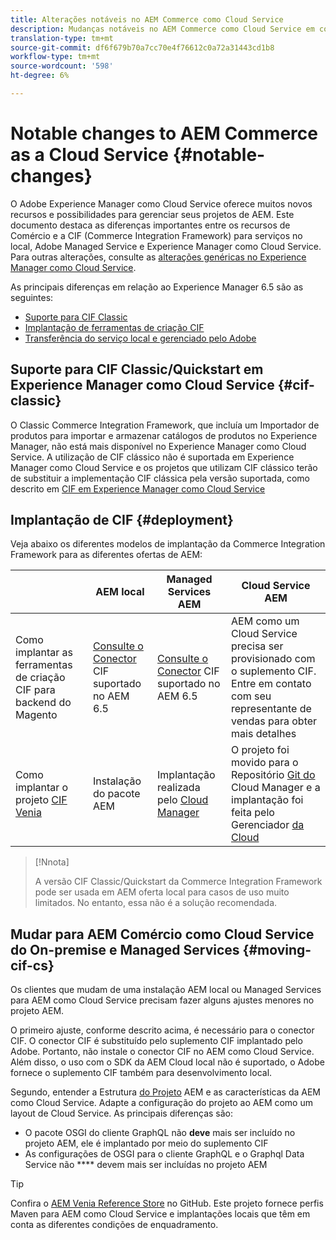 ```yaml
---
title: Alterações notáveis no AEM Commerce como Cloud Service
description: Mudanças notáveis no AEM Commerce como Cloud Service em comparação ao Adobe Experience Manager 6.5.
translation-type: tm+mt
source-git-commit: df6f679b70a7cc70e4f76612c0a72a31443cd1b8
workflow-type: tm+mt
source-wordcount: '598'
ht-degree: 6%

---
```



# Notable changes to AEM Commerce as a Cloud Service {#notable-changes}

O Adobe Experience Manager como Cloud Service oferece muitos novos recursos e possibilidades para gerenciar seus projetos de AEM. Este documento destaca as diferenças importantes entre os recursos de Comércio e a CIF (Commerce Integration Framework) para serviços no local, Adobe Managed Service e Experience Manager como Cloud Service. Para outras alterações, consulte as [alterações genéricas no Experience Manager como Cloud Service](/help/release-notes/aem-cloud-changes.md).

As principais diferenças em relação ao Experience Manager 6.5 são as seguintes:
* [Suporte para CIF Classic](#cif-classic)
* [Implantação de ferramentas de criação CIF](#cif-tools)
* [Transferência do serviço local e gerenciado pelo Adobe](#moving-cif-cs)

## Suporte para CIF Classic/Quickstart em Experience Manager como Cloud Service {#cif-classic}

O Classic Commerce Integration Framework, que incluía um Importador de produtos para importar e armazenar catálogos de produtos no Experience Manager, não está mais disponível no Experience Manager como Cloud Service. A utilização de CIF clássico não é suportada em Experience Manager como Cloud Service e os projetos que utilizam CIF clássico terão de substituir a implementação CIF clássica pela versão suportada, como descrito em [CIF em Experience Manager como Cloud Service](https://git.corp.adobe.com/AdobeDocs/experience-manager-cloud-service.en/blob/cif/help/commerce-cloud/architecture.md)

## Implantação de CIF {#deployment}

Veja abaixo os diferentes modelos de implantação da Commerce Integration Framework para as diferentes ofertas de AEM:

|  | AEM local | Managed Services AEM | Cloud Service AEM |
|-------------     |-----------|-----------|-----------|
| Como implantar as ferramentas de criação CIF para backend do Magento | [Consulte o Conector](https://github.com/adobe/commerce-cif-connector/blob/master/README.md) CIF suportado no AEM 6.5 | [Consulte o Conector](https://github.com/adobe/commerce-cif-connector/blob/master/README.md) CIF suportado no AEM 6.5 | AEM como um Cloud Service precisa ser provisionado com o suplemento CIF. Entre em contato com seu representante de vendas para obter mais detalhes |
| Como implantar o projeto [CIF Venia](https://github.com/adobe/aem-cif-guides-venia) | Instalação do pacote AEM | Implantação realizada pelo [Cloud Manager](https://docs.adobe.com/content/help/br/experience-manager-cloud-manager/using/introduction-to-cloud-manager.html) | O projeto foi movido para o Repositório [Git do](https://docs.adobe.com/content/help/pt-BR/experience-manager-cloud-service/implementing/managing-code/integrating-with-git.translate.html) Cloud Manager e a implantação foi feita pelo Gerenciador [da Cloud](https://docs.adobe.com/content/help/pt-BR/experience-manager-cloud-service/implementing/deploying/overview.translate.html) |

>[!Nnota]
>
>A versão CIF Classic/Quickstart da Commerce Integration Framework pode ser usada em AEM oferta local para casos de uso muito limitados. No entanto, essa não é a solução recomendada.

## Mudar para AEM Comércio como Cloud Service do On-premise e Managed Services {#moving-cif-cs}

Os clientes que mudam de uma instalação AEM local ou Managed Services para AEM como Cloud Service precisam fazer alguns ajustes menores no projeto AEM.

O primeiro ajuste, conforme descrito acima, é necessário para o conector CIF. O conector CIF é substituído pelo suplemento CIF implantado pelo Adobe. Portanto, não instale o conector CIF no AEM como Cloud Service. Além disso, o uso com o SDK da AEM Cloud local não é suportado, o Adobe fornece o suplemento CIF também para desenvolvimento [](develop.md)local.

Segundo, entender a Estrutura [do Projeto](https://docs.adobe.com/content/help/pt-BR/experience-manager-cloud-service/implementing/developing/aem-project-content-package-structure.translate.html) AEM e as características da AEM como Cloud Service. Adapte a configuração do projeto ao AEM como um layout de Cloud Service.
As principais diferenças são:

* O pacote OSGI do cliente GraphQL não **deve** mais ser incluído no projeto AEM, ele é implantado por meio do suplemento CIF
* As configurações de OSGI para o cliente GraphQL e o Graphql Data Service não **** devem mais ser incluídas no projeto AEM

>[!Tip]
>
>Confira o [AEM Venia Reference Store](https://github.com/adobe/aem-cif-guides-venia) no GitHub. Este projeto fornece perfis Maven para AEM como Cloud Service e implantações locais que têm em conta as diferentes condições de enquadramento.
